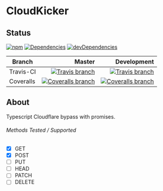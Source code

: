 # CloudKicker

## Status
[![npm](https://img.shields.io/npm/v/cloudkicker.svg?style=flat-square)](https://www.npmjs.com/package/cloudkicker) [![Dependencies](https://img.shields.io/david/jrjparks/cloudkicker.svg?style=flat-square)](https://david-dm.org/jrjparks/cloudkicker) [![devDependencies](https://img.shields.io/david/dev/jrjparks/cloudkicker.svg?style=flat-square)](https://david-dm.org/jrjparks/cloudkicker?type=dev)

| Branch | Master | Development |
| - | -: | -: |
| Travis-CI | [![Travis branch](https://img.shields.io/travis/jrjparks/cloudkicker/master.svg?style=flat-square)](https://travis-ci.org/jrjparks/cloudkicker) | [![Travis branch](https://img.shields.io/travis/jrjparks/cloudkicker/development.svg?style=flat-square)](https://travis-ci.org/jrjparks/cloudkicker) |
| Coveralls | [![Coveralls branch](https://img.shields.io/coveralls/jrjparks/cloudkicker/master.svg?style=flat-square)](https://coveralls.io/github/jrjparks/cloudkicker?branch=master) | [![Coveralls branch](https://img.shields.io/coveralls/jrjparks/cloudkicker/development.svg?style=flat-square)](https://coveralls.io/github/jrjparks/cloudkicker?branch=development) |

## About
Typescript Cloudflare bypass with promises.

###### Methods Tested / Supported
- [x] GET
- [x] POST
- [ ] PUT
- [ ] HEAD
- [ ] PATCH
- [ ] DELETE
